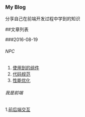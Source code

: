 ### **My Blog**

分享自己在前端开发过程中学到的知识


##文章列表

###2016-08-19

###### NPC

1. [使用到的组件](https://github.com/ihtml5/blog/issues/2)
2. [代码规范](https://github.com/ihtml5/blog/issues/3)
3. [性能优化](https://github.com/ihtml5/blog/issues/1)

###### 我是前端

1.[前后端交互](https://github.com/ihtml5/blog/issues/7)
